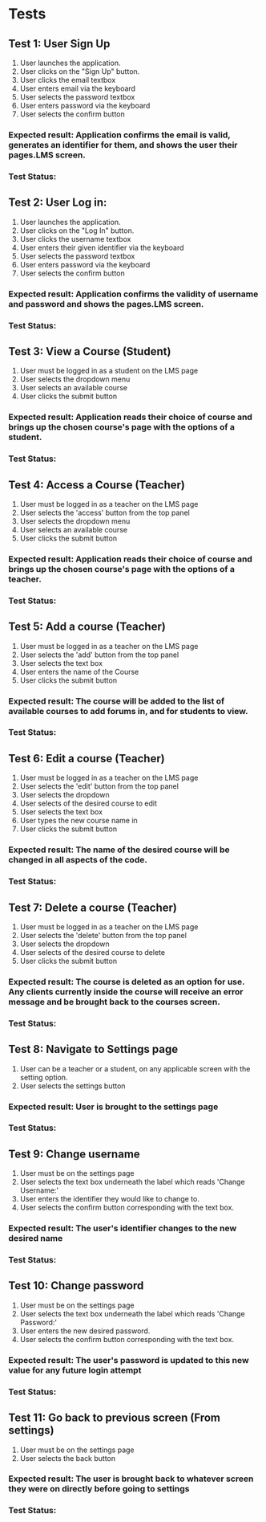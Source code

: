 # Tests

## Test 1: User Sign Up

1. User launches the application.
2. User clicks on the "Sign Up" button.
3. User clicks the email textbox
4. User enters email via the keyboard
5. User selects the password textbox
6. User enters password via the keyboard
7. User selects the confirm button

### Expected result: Application confirms the email is valid, generates an identifier for them, and shows the user their pages.LMS screen.

### Test Status:


## Test 2: User Log in: 

1. User launches the application.
2. User clicks on the "Log In" button.
3. User clicks the username textbox
4. User enters their given identifier via the keyboard
5. User selects the password textbox
6. User enters password via the keyboard
7. User selects the confirm button

### Expected result: Application confirms the validity of username and password and shows the pages.LMS screen.

### Test Status:

## Test 3: View a Course (Student)

1. User must be logged in as a student on the LMS page
2. User selects the dropdown menu
3. User selects an available course
4. User clicks the submit button

### Expected result: Application reads their choice of course and brings up the chosen course's page with the options of a student.

### Test Status:


## Test 4: Access a Course (Teacher)

1. User must be logged in as a teacher on the LMS page
2. User selects the 'access' button from the top panel
3. User selects the dropdown menu
4. User selects an available course
5. User clicks the submit button

### Expected result: Application reads their choice of course and brings up the chosen course's page with the options of a teacher.

### Test Status:


## Test 5: Add a course (Teacher)

1. User must be logged in as a teacher on the LMS page
2. User selects the 'add' button from the top panel
3. User selects the text box
4. User enters the name of the Course
5. User clicks the submit button

### Expected result: The course will be added to the list of available courses to add forums in, and for students to view.

### Test Status:


## Test 6: Edit a course (Teacher)

1. User must be logged in as a teacher on the LMS page
2. User selects the 'edit' button from the top panel
3. User selects the dropdown
4. User selects of the desired course to edit
5. User selects the text box
6. User types the new course name in
7. User clicks the submit button

### Expected result: The name of the desired course will be changed in all aspects of the code.

### Test Status:


## Test 7: Delete a course (Teacher)

1. User must be logged in as a teacher on the LMS page
2. User selects the 'delete' button from the top panel
3. User selects the dropdown
4. User selects of the desired course to delete
5. User clicks the submit button

### Expected result: The course is deleted as an option for use. Any clients currently inside the course will receive an error message and be brought back to the courses screen.

### Test Status:


## Test 8: Navigate to Settings page

1. User can be a teacher or a student, on any applicable screen with the setting option.
2. User selects the settings button

### Expected result: User is brought to the settings page

### Test Status:


## Test 9: Change username

1. User must be on the settings page
2. User selects the text box underneath the label which reads 'Change Username:'
3. User enters the identifier they would like to change to.
4. User selects the confirm button corresponding with the text box.

### Expected result: The user's identifier changes to the new desired name

### Test Status:


## Test 10: Change password

1. User must be on the settings page
2. User selects the text box underneath the label which reads 'Change Password:'
3. User enters the new desired password.
4. User selects the confirm button corresponding with the text box.

### Expected result: The user's password is updated to this new value for any future login attempt

### Test Status:


## Test 11: Go back to previous screen (From settings)

1. User must be on the settings page
2. User selects the back button

### Expected result: The user is brought back to whatever screen they were on directly before going to settings

### Test Status:








